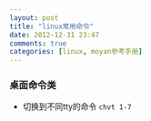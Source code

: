 ```yaml
---
layout: post
title: "linux常用命令"
date: 2012-12-31 23:47
comments: true
categories: [linux, moyan参考手册]
---
```


### 桌面命令类

* 切换到不同tty的命令 `chvt 1-7`
